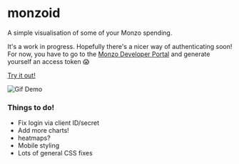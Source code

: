 # monzoid

A simple visualisation of some of your Monzo spending.

It's a work in progress. Hopefully there's a nicer way of authenticating soon!
For now, you have to go to the [Monzo Developer Portal](https://developers.monzo.com/) and generate yourself an access token 😱


[Try it out!](https://jamesdools.github.io/monzoid/)


![Gif Demo](http://i.imgur.com/dJsax9O.gif)

### Things to do!

- Fix login via client ID/secret
- Add more charts!
- heatmaps?
- Mobile styling 
- Lots of general CSS fixes
